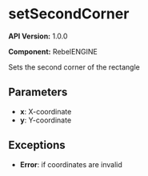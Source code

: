 # setSecondCorner

**API Version:** 1.0.0

**Component:** RebelENGINE

Sets the second corner of the rectangle

## Parameters

- **x**: X-coordinate
- **y**: Y-coordinate

## Exceptions

- **Error**: if coordinates are invalid

